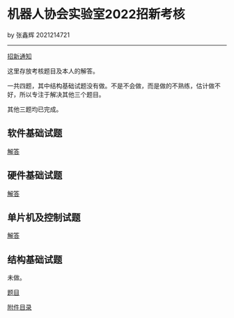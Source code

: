 # 机器人协会实验室2022招新考核

by 张鑫辉 2021214721

---

[招新通知](./Announcement_Of_Robotics_Association_Laboratories_2022-2023.pdf)

这里存放考核题目及本人的解答。

一共四题，其中结构基础试题没有做。不是不会做，而是做的不熟练，估计做不好，所以专注于解决其他三个题目。

其他三题均已完成。

## 软件基础试题

[解答](./Programming/Readme.md)

## 硬件基础试题

[解答](./Hardware/Readme.md)

## 单片机及控制试题

[解答](./SCM/Readme.md)

## 结构基础试题

未做。

[题目](./StructureModeling/StructureModelingQuestion.pdf)

[附件目录](./StructureModeling/)

